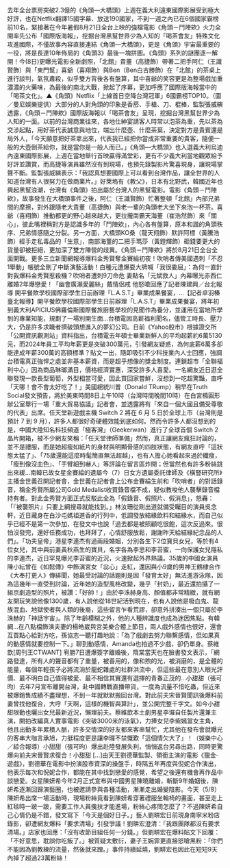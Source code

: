去年全台票房突破2.3億的《角頭—大橋頭》上週在義大利遠東國際影展受到極大好評，也在Netflix翻譯15國字幕、放送190國家，不到一週之內已在6個國家霸榜前10名，緊接著在今年暑假8月21日全台上映的強檔電影《角頭－鬥陣欸》火力全開率先公布「國際版海報」，挖掘台灣黑幫世界少為人知的「喝茶會友」特殊文化攻進國際，不僅故事內容直接連結《角頭—大橋頭》，更是《角頭》宇宙最重要的一役，將是長達10年佈局的《角頭3》最後一塊拼圖。《角頭》系列的謎團逐一解開！今(8日)更曝光電影全新劇照，「北館」貴董（高捷飾）帶著二把手阿仁（王識賢飾）與「東門幫」喜爺（喜翔飾）與Ben（Ben白吉勝飾）在「北館」的茶桌上進行談判，氣氛肅殺，似乎雙方背後各有盤算，其中喜爺的笑容更是為整場戲加重濃濃的火藥味，為最後的南北大戰，掀起了序幕，更加呼應了國際版海報當中的「喝茶文化」。▲《角頭》Netflix「上線首日空降台灣冠軍」6國霸榜TOP10。（圖／曼尼娛樂提供）大部分的人對角頭的印象是香菸、手槍、刀、棍棒，監製張威縯透露，《角頭－鬥陣欸》國際版海報以「喝茶會友」呈現，挖掘台灣黑幫世界少為人知的一面。以前的台灣商業往來，各地仕紳宴請客人時常以泡茶為重，先以茶為交涉起點，用好茶代表誠意與地位，端出什麼壺、什麼茶葉，決定對方是貴賓還是局外人，「今天願意把好茶拿出來，代表我已經把你當成非常重要的貴客，隨便一般的大壺倒茶給你，就是當你是一般人而已。」《角頭—大橋頭》也入選義大利烏迪內遠東國際影展，上週在當地舉行首映贏得滿堂彩，更有不少義大利當地觀眾給予好評並讚賞，而高捷等演員雖然沒有到現場，也預先錄製影片驚喜現身，讓現場掌聲不斷。監製張威縯表示：「我認真想要國際上可以看到台灣作品，讓全世界的人知道台灣有人很努力在做商業片。」好萊塢有《教父》，日本有北野武，韓國近年也興起黑幫浪潮，台灣有《角頭》拍出屬於台灣人的黑幫電影。電影《角頭－鬥陣欸》，故事發生在大橋頭事件之後，阿仁（王識賢飾）忙著整頓「北館」內部兄弟間的摩擦，對外跟隨老大貴董（高捷飾）與老一輩的角頭老大坐下來泡一杯茶。喜爺（喜翔飾）推動都更的野心越來越大，更拉攏南霸天海董（崔浩然飾）來「關心」，彼此嘴裡稱對方是認識多年的「鬥陣欸」，內心各有盤算，原本和諧的角頭秩序、兄弟情感隨之分裂。另一方面，大橋頭KO桑（龍天翔飾）默許阿標（黃騰浩飾）經手走私毒品的「生意」，南部海董的二把手瑪莎（黃鐙輝飾）砸錢要更大的貨量卻被拒絕，更加深了雙方陣營的歧異。《角頭－鬥陣欸》將於8月21日全台全面開戰。更多三立新聞網報導爆料金秀賢奪金賽綸初夜！吹哨者傳美國遇刺「不忍1舉動」帳號全刪了中斷演藝活動！白種元遭爆耍大牌喊「我很委屈」：為何一直針對我爆料金秀賢惹殺機？吹哨者遭刺9刀命危 妻點名「元斌救人」內幕曝光赤西仁離婚2年爆戀愛！「幽會廣瀨愛麗絲」戴情侶戒 他怒嗆回應了記者陳建興／台北報導 開平餐飲學校國際部學生日前辦理「L.A.S.T」畢業成果餐宴，…【記者卓羽榛臺北報導】開平餐飲學校國際部學生日前辦理「L.A.S.T」畢業成果餐宴，將年初到義大利APICIUS佛羅倫斯國際餐旅廚藝學校的見聞作為養分，並運用在當地所學到的專業知能，規劃了一場別開生面...台積電因高薪福利聞名，儘管工時長、壓力大，仍是許多求職者擠破頭想進入的夢幻公司。日前《Yahoo股市》根據證交所「公開資訊觀測站」資料指出，台積電去年碩士畢業新鮮人的平均起薪約6萬5130元，而2024年員工平均年薪更是突破300萬元，引發網友疑惑，為何底薪6萬多卻能達成年薪300萬的高額標準？貼文一出，隨即吸引不少科技業內人士回應，強調台積電真正強悍之處並非基本薪資，而是超乎想像的獎金制度。連鎖超市「全聯福利中心」因為商品琳瑯滿目，價格經濟實惠，深受許多人喜愛。一名網友近日逛全聯發現一款長型葡萄，外型相當可愛，因此買回家嘗鮮，沒想到一吃超驚豔，直呼「天哪！會不會太好吃了！」美國總統川普（Donald TRump）稍早在Truth Social發文預告，將於美東時間8日上午10時（台灣時間晚間10時）在白宮橢圓形辦公室舉行一場「重大貿易協議」記者會，並透露將有「來自一個大國且備受尊敬的代表」出席。任天堂新遊戲主機 Switch 2 將在 6 月 5 日於全球上市（台灣則是預計 7 到 9 月），許多人都很好奇硬體效能到底如何。然而令許多人都沒想到的是，中國大陸知名科技頻道「極客灣」（Geekerwan）進行了全球首個 Switch 2 晶片開箱，被不少網友笑稱：「任天堂律師準備」然而，真正讓網友瘋狂討論的，並不是禮服，而是她超瘦如紙片的身材與明顯骨感的四肢狀態，有網友直呼「這狀態太猛了」、「75歲還能這麼時髦簡直無法超越」，也有人擔心她看起來過於纖瘦，「瘦到像沒血色」、「手臂細到嚇人」等評論在留言區炸開；但當然也有許多粉絲跳出來緩...南韓已故女星金賽綸的遺屬今（7）日女方遺屬委託律師及《橫豎研究所》主播金世義召開記者會，金世義在記者會上公布金賽綸生前和「吹哨者」的對話錄音，稱金秀賢所屬公司Gold Medalist收買錄音檔不成，疑似教唆他人襲擊錄音檔持有者。對此金秀賢方面正式反駁此全為「假錄音、假照片、假消息」，怒轟：「『被襲照片』只要上網搜尋就能找到。」林汝珊從剛出道就備受矚目的演員吳念軒，近日藏身在白沙屯媽祖進香的行列中，低調發放結緣飲料和結緣水，而自己似乎已經不是第一次參加，在發文中也說「過去都是被照顧吃很飽，這次反過來。很怕沒發完，還好任務成功，也拜拜了，心情舒服放鬆，謝謝昨天給結緣紀念品的人們」。「功夫皇帝」港星李連杰有過兩段婚姻，分別各生下2位寶貝女兒，等於有4位女兒，其中與前妻黃秋燕生的寶貝，名字各為李思和李苔蜜，一向保護女兒隱私的李連杰，近日罕見曝光李苔蜜的近況，火速掀起外界熱議。35歲的中國女演員陳小紜曾在《如懿傳》中飾演宮女「惢心」走紅，還因與小9歲的男神王鶴棣合作《大奉打更人》傳緋聞，她最受討論的話題則是因「發育太好」無法進游泳隊，因為這幾年一直受到討論，近年她的造型風格改變，幾乎「封奶」，最近還拍攝了一組京劇造型的照片，被讚：「好帥！」由於李洙赫身高、顏值都非常精緻，就有網友開玩笑說他像1300歲，有人說他從18世紀活到現在，也有人說他是吸血鬼、龍族混血、地獄使者與人類的後裔，這些留言乍看荒謬，卻意外拼湊出一個只屬於李洙赫的「神話宇宙」。除了年齡模糊之外，他的人種辨識度也成為迷因焦點。有韓網...在八點檔飾演夫妻的楊皓崴與宮美樂合體上節目，兩人戲外感情也很好，還會互買點心給對方吃，孫協志一聽打趣地說：「為了戲劇去努力聯繫感情，但如果真的動感情就要控制一下。」聊到動感情，Amanda也拍過不少戲，卻仍單身。蔡維歆[周刊王CTWANT] 宥勝7日遭爆簽字離婚後，隋棠當天也在臉書發文表示，「網路發達，所有人的聲音都有了重量，被善用的，像和煦的光，被消磨的，是全體的能量，每個年輕孩子必將流淌於龍蛇雜處的社群洪流中，但這些最在意別人眼光評價、最不明白自己值得被愛、最不相信其實還有選擇的青春正茂的...小甜甜（張可昀）去年7月宣布離開台灣，赴中國轉戰直播帶貨，一度為流量不惜吃蟲，但近來被爆銷售成績不盡理想，不到一年就默默搬回台灣。對此前夫宋晉賢聞訊後爆料前妻曾找他復合，大呼「天啊，這樣的機智與算計」，並公開完整千字文。如今小甜甜限動也曬出女兒最新近況，懶理前夫。蔡維歆本土劇男星李㼈自任製片還兼主演，開拍改編真人實事電影《突破3000米的泳氣》，力捧女兒李紫嫣當女主角，他且出動多年累積人脈，許多交情深的好友都來客串幫忙，尤其他在發布會就曝光的客串大咖言承旭，力挺程度更是讓李㼈不禁慨歎「這個情欠大了」！（娛樂中心／綜合報導）小甜甜（張可昀）爆出赴陸發展失利，悄悄返台另尋出路，同時更驚爆向前夫宋晉賢求復合！小甜甜 […]由天王劉德華監製、領銜主演的電影《獵金·遊戲》，劉德華在電影中扮演股市資深的操盤手，時隔五年再度與倪妮合作演出，他表示每次和倪妮合作，都能在其中找到戀愛的感覺，希望之後還有機會再作品中談戀愛。女星陳妍希今年2月正式宣布與中國男星陳曉離婚，斬斷9年婚姻後，陳妍希逐漸回歸演藝圈，也被邀請參與各種活動，漸漸走出婚變陰影。今天（5/8）陳妍希出席一場活動時，現場粉絲竟看到陳妍希穿著禮服坐輪椅的畫面，甚至走上紅毯時一跛一跛，需要工作人員攙扶才能進場，粉絲心疼問怎麼了？不過陳妍希自己心情仍是不錯，發文寫下「今天是個好日子。」藝人劉畊宏日前現身南寧米粉店錄影，卻遭網友爆料「要求清場」引發爭議！劉畊宏澄清：「我跟團隊都沒有要求清場。」店家也回應：「沒有收節目組任何一分錢。」但劉畊宏在爆料貼文下回覆：「不好意思，耽誤你吃飯了。」被質疑太敷衍，妻子王婉霏更直接怒嗆黑粉：「你們不能因為劉教練的流量，然後就來蹭。」事件持續延燒，劉畊宏也因此在短短9天內掉了超過23萬粉絲！